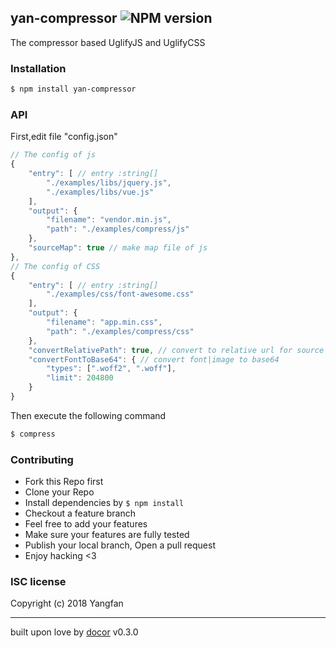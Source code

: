## yan-compressor ![NPM version](https://img.shields.io/npm/v/yan-compressor.svg?style=flat)

The compressor based UglifyJS and UglifyCSS

### Installation
```bash
$ npm install yan-compressor
```

### API
First,edit file "config.json"
```js
// The config of js
{
    "entry": [ // entry :string[]
        "./examples/libs/jquery.js",
        "./examples/libs/vue.js"
    ],
    "output": {
        "filename": "vendor.min.js",
        "path": "./examples/compress/js"
    },
    "sourceMap": true // make map file of js
},
// The config of CSS
{
    "entry": [ // entry :string[]
        "./examples/css/font-awesome.css"
    ],
    "output": {
        "filename": "app.min.css",
        "path": "./examples/compress/css"
    },
    "convertRelativePath": true, // convert to relative url for source css
    "convertFontToBase64": { // convert font|image to base64 
        "types": [".woff2", ".woff"],
        "limit": 204800
    }
}
```

Then execute the following command

```bash
$ compress
```

### Contributing
- Fork this Repo first
- Clone your Repo
- Install dependencies by `$ npm install`
- Checkout a feature branch
- Feel free to add your features
- Make sure your features are fully tested
- Publish your local branch, Open a pull request
- Enjoy hacking <3

### ISC license
Copyright (c) 2018 Yangfan



---
built upon love by [docor](https://github.com/turingou/docor.git) v0.3.0
